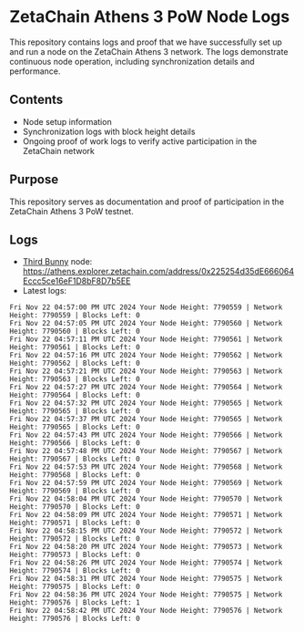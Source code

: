 # ZetaChain Athens 3 PoW Node Logs
This repository contains logs and proof that we have successfully set up and run a node on the ZetaChain Athens 3 network. The logs demonstrate continuous node operation, including synchronization details and performance.

## Contents
- Node setup information
- Synchronization logs with block height details
- Ongoing proof of work logs to verify active participation in the ZetaChain network

## Purpose
This repository serves as documentation and proof of participation in the ZetaChain Athens 3 PoW testnet.

## Logs

- [Third Bunny](https://thirdbunny.xyz/) node: https://athens.explorer.zetachain.com/address/0x225254d35dE666064Eccc5ce16eF1D8bF8D7b5EE
- Latest logs:
```
Fri Nov 22 04:57:00 PM UTC 2024 Your Node Height: 7790559 | Network Height: 7790559 | Blocks Left: 0
Fri Nov 22 04:57:05 PM UTC 2024 Your Node Height: 7790560 | Network Height: 7790560 | Blocks Left: 0
Fri Nov 22 04:57:11 PM UTC 2024 Your Node Height: 7790561 | Network Height: 7790561 | Blocks Left: 0
Fri Nov 22 04:57:16 PM UTC 2024 Your Node Height: 7790562 | Network Height: 7790562 | Blocks Left: 0
Fri Nov 22 04:57:21 PM UTC 2024 Your Node Height: 7790563 | Network Height: 7790563 | Blocks Left: 0
Fri Nov 22 04:57:27 PM UTC 2024 Your Node Height: 7790564 | Network Height: 7790564 | Blocks Left: 0
Fri Nov 22 04:57:32 PM UTC 2024 Your Node Height: 7790565 | Network Height: 7790565 | Blocks Left: 0
Fri Nov 22 04:57:37 PM UTC 2024 Your Node Height: 7790565 | Network Height: 7790565 | Blocks Left: 0
Fri Nov 22 04:57:43 PM UTC 2024 Your Node Height: 7790566 | Network Height: 7790566 | Blocks Left: 0
Fri Nov 22 04:57:48 PM UTC 2024 Your Node Height: 7790567 | Network Height: 7790567 | Blocks Left: 0
Fri Nov 22 04:57:53 PM UTC 2024 Your Node Height: 7790568 | Network Height: 7790568 | Blocks Left: 0
Fri Nov 22 04:57:59 PM UTC 2024 Your Node Height: 7790569 | Network Height: 7790569 | Blocks Left: 0
Fri Nov 22 04:58:04 PM UTC 2024 Your Node Height: 7790570 | Network Height: 7790570 | Blocks Left: 0
Fri Nov 22 04:58:09 PM UTC 2024 Your Node Height: 7790571 | Network Height: 7790571 | Blocks Left: 0
Fri Nov 22 04:58:15 PM UTC 2024 Your Node Height: 7790572 | Network Height: 7790572 | Blocks Left: 0
Fri Nov 22 04:58:20 PM UTC 2024 Your Node Height: 7790573 | Network Height: 7790573 | Blocks Left: 0
Fri Nov 22 04:58:26 PM UTC 2024 Your Node Height: 7790574 | Network Height: 7790574 | Blocks Left: 0
Fri Nov 22 04:58:31 PM UTC 2024 Your Node Height: 7790575 | Network Height: 7790575 | Blocks Left: 0
Fri Nov 22 04:58:36 PM UTC 2024 Your Node Height: 7790575 | Network Height: 7790576 | Blocks Left: 1
Fri Nov 22 04:58:42 PM UTC 2024 Your Node Height: 7790576 | Network Height: 7790576 | Blocks Left: 0
```
